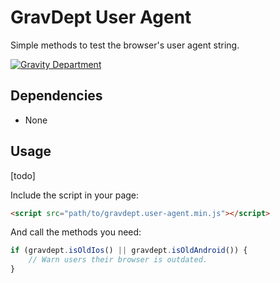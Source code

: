 # GravDept User Agent

Simple methods to test the browser's user agent string.

[![Gravity Department](http://gravitydept.com/_themes/gravdept/img/logo-footer.png)](http://gravitydept.com/)

## Dependencies

- None

## Usage

[todo]

Include the script in your page:

``` html
<script src="path/to/gravdept.user-agent.min.js"></script>
```

And call the methods you need:

``` javascript
if (gravdept.isOldIos() || gravdept.isOldAndroid()) {
    // Warn users their browser is outdated.
}
```
